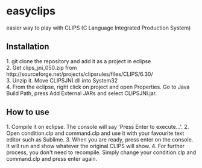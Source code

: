 # easyclips
easier way to play with CLIPS (C Language Integrated Production System)

<h2>Installation</h2>
1. git clone the repository and add it as a project in eclipse<br>
2. Get clips_jni_050.zip from http://sourceforge.net/projects/clipsrules/files/CLIPS/6.30/<br>
3. Unzip it. Move CLIPSJNI.dll into System32<br>
4. From the eclipse, right click on project and open Properties. Go to Java Build Path, press Add External JARs and select CLIPSJNI.jar.<br>

<h2>How to use</h2>
1. Compile it on eclipse. The console will say 'Press Enter to execute...'.
2. Open condition.clp and command.clp and use it with your favourite text editor such as Sublime.
3. When you are ready, press enter on the console. It will run and show whatever the original CLIPS will show.
4. For further process, you don't need to recompile. Simply change your condition.clp and command.clp and press enter again.
